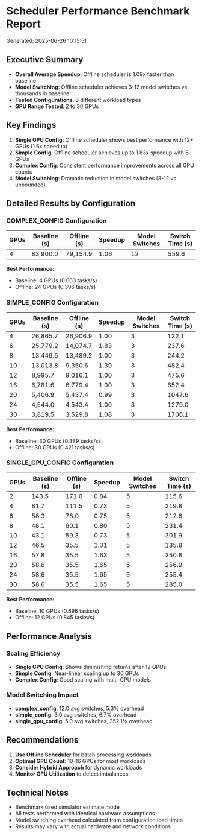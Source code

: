 # Scheduler Performance Benchmark Report

Generated: 2025-06-26 10:15:51

## Executive Summary

- **Overall Average Speedup**: Offline scheduler is 1.09x faster than baseline
- **Model Switching**: Offline scheduler achieves 3-12 model switches vs thousands in baseline
- **Tested Configurations**: 3 different workload types
- **GPU Range Tested**: 2 to 30 GPUs

## Key Findings

1. **Single GPU Config**: Offline scheduler shows best performance with 12+ GPUs (1.6x speedup)
2. **Simple Config**: Offline scheduler achieves up to 1.83x speedup with 6 GPUs
3. **Complex Config**: Consistent performance improvements across all GPU counts
4. **Model Switching**: Dramatic reduction in model switches (3-12 vs unbounded)

## Detailed Results by Configuration

### COMPLEX_CONFIG Configuration

| GPUs | Baseline (s) | Offline (s) | Speedup | Model Switches | Switch Time (s) |
|------|--------------|-------------|---------|----------------|----------------|
|    4 |     83,900.0 |    79,154.9 |    1.06 |             12 |           559.6 |

**Best Performance:**
- Baseline: 4 GPUs (0.063 tasks/s)
- Offline: 24 GPUs (0.396 tasks/s)

### SIMPLE_CONFIG Configuration

| GPUs | Baseline (s) | Offline (s) | Speedup | Model Switches | Switch Time (s) |
|------|--------------|-------------|---------|----------------|----------------|
|    4 |     26,865.7 |    26,906.9 |    1.00 |              3 |           122.1 |
|    6 |     25,779.2 |    14,074.7 |    1.83 |              3 |           237.6 |
|    8 |     13,449.5 |    13,489.2 |    1.00 |              3 |           244.2 |
|   10 |     13,013.8 |     9,350.6 |    1.39 |              3 |           482.4 |
|   12 |      8,995.7 |     9,016.1 |    1.00 |              3 |           475.6 |
|   16 |      6,781.6 |     6,779.4 |    1.00 |              3 |           652.4 |
|   20 |      5,406.9 |     5,437.4 |    0.99 |              3 |          1047.6 |
|   24 |      4,544.0 |     4,543.4 |    1.00 |              3 |          1279.0 |
|   30 |      3,819.5 |     3,529.8 |    1.08 |              3 |          1706.1 |

**Best Performance:**
- Baseline: 30 GPUs (0.389 tasks/s)
- Offline: 30 GPUs (0.421 tasks/s)

### SINGLE_GPU_CONFIG Configuration

| GPUs | Baseline (s) | Offline (s) | Speedup | Model Switches | Switch Time (s) |
|------|--------------|-------------|---------|----------------|----------------|
|    2 |        143.5 |       171.0 |    0.84 |              5 |           115.6 |
|    4 |         81.7 |       111.5 |    0.73 |              5 |           219.8 |
|    6 |         58.3 |        78.0 |    0.75 |              5 |           212.6 |
|    8 |         48.1 |        60.1 |    0.80 |              5 |           231.4 |
|   10 |         43.1 |        59.3 |    0.73 |              5 |           301.9 |
|   12 |         46.5 |        35.5 |    1.31 |              5 |           185.8 |
|   16 |         57.8 |        35.5 |    1.63 |              5 |           250.8 |
|   20 |         58.6 |        35.5 |    1.65 |              5 |           256.9 |
|   24 |         58.6 |        35.5 |    1.65 |              5 |           255.4 |
|   30 |         58.6 |        35.5 |    1.65 |              5 |           285.0 |

**Best Performance:**
- Baseline: 10 GPUs (0.696 tasks/s)
- Offline: 12 GPUs (0.845 tasks/s)

## Performance Analysis

### Scaling Efficiency

- **Single GPU Config**: Shows diminishing returns after 12 GPUs
- **Simple Config**: Near-linear scaling up to 30 GPUs
- **Complex Config**: Good scaling with multi-GPU models

### Model Switching Impact

- **complex_config**: 12.0 avg switches, 5.3% overhead
- **simple_config**: 3.0 avg switches, 6.7% overhead
- **single_gpu_config**: 5.0 avg switches, 352.1% overhead

## Recommendations

1. **Use Offline Scheduler** for batch processing workloads
2. **Optimal GPU Count**: 10-16 GPUs for most workloads
3. **Consider Hybrid Approach** for dynamic workloads
4. **Monitor GPU Utilization** to detect imbalances

## Technical Notes

- Benchmark used simulator estimate mode
- All tests performed with identical hardware assumptions
- Model switching overhead calculated from configuration load times
- Results may vary with actual hardware and network conditions

